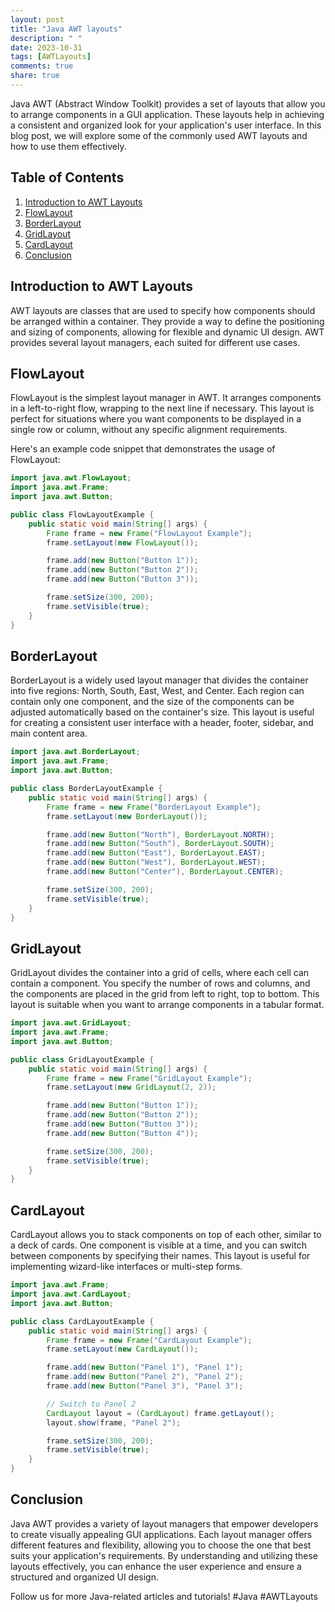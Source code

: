 ```yaml
---
layout: post
title: "Java AWT layouts"
description: " "
date: 2023-10-31
tags: [AWTLayouts]
comments: true
share: true
---
```


Java AWT (Abstract Window Toolkit) provides a set of layouts that allow you to arrange components in a GUI application. These layouts help in achieving a consistent and organized look for your application's user interface. In this blog post, we will explore some of the commonly used AWT layouts and how to use them effectively.

## Table of Contents
1. [Introduction to AWT Layouts](#introduction-to-awt-layouts)
2. [FlowLayout](#flowlayout)
3. [BorderLayout](#borderlayout)
4. [GridLayout](#gridlayout)
5. [CardLayout](#cardlayout)
6. [Conclusion](#conclusion)

## Introduction to AWT Layouts<a name="introduction-to-awt-layouts"></a>

AWT layouts are classes that are used to specify how components should be arranged within a container. They provide a way to define the positioning and sizing of components, allowing for flexible and dynamic UI design. AWT provides several layout managers, each suited for different use cases.

## FlowLayout<a name="flowlayout"></a>

FlowLayout is the simplest layout manager in AWT. It arranges components in a left-to-right flow, wrapping to the next line if necessary. This layout is perfect for situations where you want components to be displayed in a single row or column, without any specific alignment requirements.

Here's an example code snippet that demonstrates the usage of FlowLayout:

```java
import java.awt.FlowLayout;
import java.awt.Frame;
import java.awt.Button;

public class FlowLayoutExample {
    public static void main(String[] args) {
        Frame frame = new Frame("FlowLayout Example");
        frame.setLayout(new FlowLayout());

        frame.add(new Button("Button 1"));
        frame.add(new Button("Button 2"));
        frame.add(new Button("Button 3"));

        frame.setSize(300, 200);
        frame.setVisible(true);
    }
}
```

## BorderLayout<a name="borderlayout"></a>

BorderLayout is a widely used layout manager that divides the container into five regions: North, South, East, West, and Center. Each region can contain only one component, and the size of the components can be adjusted automatically based on the container's size. This layout is useful for creating a consistent user interface with a header, footer, sidebar, and main content area.

```java
import java.awt.BorderLayout;
import java.awt.Frame;
import java.awt.Button;

public class BorderLayoutExample {
    public static void main(String[] args) {
        Frame frame = new Frame("BorderLayout Example");
        frame.setLayout(new BorderLayout());

        frame.add(new Button("North"), BorderLayout.NORTH);
        frame.add(new Button("South"), BorderLayout.SOUTH);
        frame.add(new Button("East"), BorderLayout.EAST);
        frame.add(new Button("West"), BorderLayout.WEST);
        frame.add(new Button("Center"), BorderLayout.CENTER);

        frame.setSize(300, 200);
        frame.setVisible(true);
    }
}
```

## GridLayout<a name="gridlayout"></a>

GridLayout divides the container into a grid of cells, where each cell can contain a component. You specify the number of rows and columns, and the components are placed in the grid from left to right, top to bottom. This layout is suitable when you want to arrange components in a tabular format.

```java
import java.awt.GridLayout;
import java.awt.Frame;
import java.awt.Button;

public class GridLayoutExample {
    public static void main(String[] args) {
        Frame frame = new Frame("GridLayout Example");
        frame.setLayout(new GridLayout(2, 2));

        frame.add(new Button("Button 1"));
        frame.add(new Button("Button 2"));
        frame.add(new Button("Button 3"));
        frame.add(new Button("Button 4"));

        frame.setSize(300, 200);
        frame.setVisible(true);
    }
}
```

## CardLayout<a name="cardlayout"></a>

CardLayout allows you to stack components on top of each other, similar to a deck of cards. One component is visible at a time, and you can switch between components by specifying their names. This layout is useful for implementing wizard-like interfaces or multi-step forms.

```java
import java.awt.Frame;
import java.awt.CardLayout;
import java.awt.Button;

public class CardLayoutExample {
    public static void main(String[] args) {
        Frame frame = new Frame("CardLayout Example");
        frame.setLayout(new CardLayout());

        frame.add(new Button("Panel 1"), "Panel 1");
        frame.add(new Button("Panel 2"), "Panel 2");
        frame.add(new Button("Panel 3"), "Panel 3");

        // Switch to Panel 2
        CardLayout layout = (CardLayout) frame.getLayout();
        layout.show(frame, "Panel 2");

        frame.setSize(300, 200);
        frame.setVisible(true);
    }
}
```

## Conclusion<a name="conclusion"></a>

Java AWT provides a variety of layout managers that empower developers to create visually appealing GUI applications. Each layout manager offers different features and flexibility, allowing you to choose the one that best suits your application's requirements. By understanding and utilizing these layouts effectively, you can enhance the user experience and ensure a structured and organized UI design.

Follow us for more Java-related articles and tutorials! #Java #AWTLayouts